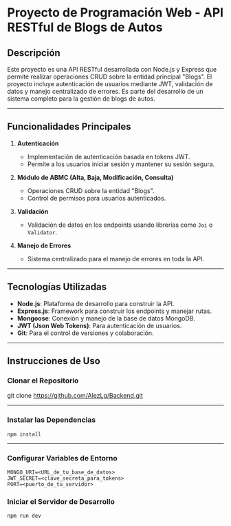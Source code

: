 # **Proyecto de Programación Web - API RESTful de Blogs de Autos**

## **Descripción**
Este proyecto es una API RESTful desarrollada con Node.js y Express que permite realizar operaciones CRUD sobre la entidad principal "Blogs". El proyecto incluye autenticación de usuarios mediante JWT, validación de datos y manejo centralizado de errores. Es parte del desarrollo de un sistema completo para la gestión de blogs de autos.

---

## **Funcionalidades Principales**
1. **Autenticación**  
   - Implementación de autenticación basada en tokens JWT.
   - Permite a los usuarios iniciar sesión y mantener su sesión segura.

2. **Módulo de ABMC (Alta, Baja, Modificación, Consulta)**  
   - Operaciones CRUD sobre la entidad "Blogs".
   - Control de permisos para usuarios autenticados.

3. **Validación**  
   - Validación de datos en los endpoints usando librerías como `Joi` o `Validator`.

4. **Manejo de Errores**  
   - Sistema centralizado para el manejo de errores en toda la API.

---

## **Tecnologías Utilizadas**
- **Node.js**: Plataforma de desarrollo para construir la API.
- **Express.js**: Framework para construir los endpoints y manejar rutas.
- **Mongoose**: Conexión y manejo de la base de datos MongoDB.
- **JWT (Json Web Tokens)**: Para autenticación de usuarios.
- **Git**: Para el control de versiones y colaboración.

---
## **Instrucciones de Uso**
### **Clonar el Repositorio**

git clone https://github.com/AlezLg/Backend.git

---
### **Instalar las Dependencias**
    npm install

---

### **Configurar Variables de Entorno**
    MONGO_URI=<URL_de_tu_base_de_datos>
    JWT_SECRET=<clave_secreta_para_tokens>
    PORT=<puerto_de_tu_servidor>

### **Iniciar el Servidor de Desarrollo**
    npm run dev
